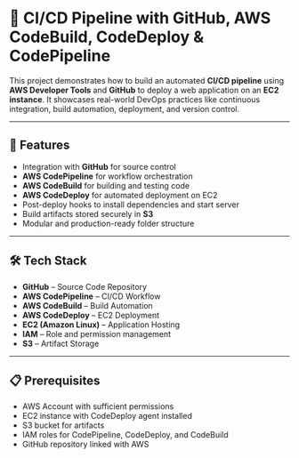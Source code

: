 # 🚀 CI/CD Pipeline with GitHub, AWS CodeBuild, CodeDeploy & CodePipeline

This project demonstrates how to build an automated **CI/CD pipeline** using **AWS Developer Tools** and **GitHub** to deploy a web application on an **EC2 instance**. It showcases real-world DevOps practices like continuous integration, build automation, deployment, and version control.

---

## 📌 Features

- Integration with **GitHub** for source control
- **AWS CodePipeline** for workflow orchestration
- **AWS CodeBuild** for building and testing code
- **AWS CodeDeploy** for automated deployment on EC2
- Post-deploy hooks to install dependencies and start server
- Build artifacts stored securely in **S3**
- Modular and production-ready folder structure

---

## 🛠️ Tech Stack

- **GitHub** – Source Code Repository  
- **AWS CodePipeline** – CI/CD Workflow  
- **AWS CodeBuild** – Build Automation  
- **AWS CodeDeploy** – EC2 Deployment  
- **EC2 (Amazon Linux)** – Application Hosting  
- **IAM** – Role and permission management  
- **S3** – Artifact Storage

---

## 📋 Prerequisites

- AWS Account with sufficient permissions
- EC2 instance with CodeDeploy agent installed
- S3 bucket for artifacts
- IAM roles for CodePipeline, CodeDeploy, and CodeBuild
- GitHub repository linked with AWS



